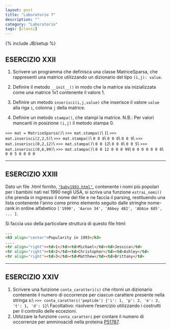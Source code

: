 ```yaml
---
layout: post
title: "Laboratorio 7"
description: ""
category: "Laboratorio"
tags: [classi]
---
```

{% include JB/setup %}
<script type="text/javascript" src="http://cdn.mathjax.org/mathjax/latest/MathJax.js?config=TeX-AMS-MML_HTMLorMML"></script>

## ESERCIZIO XXII

1. Scrivere un programma che definisca una classe MatriceSparsa, che rappresenti una matrice utilizzando un dizionario del tipo `(i,j): value`.

2. Definire il metodo `__init__()` in modo che la matrice sia inizializzata come una matrice 1x1 contenente il valore 1.

3. Definire un metodo `inserisci(i,j,value)` che inserisce il valore `value` alla riga `i`, colonna `j` della matrice. 

4. Definire un metodo `stampa()`, che stampi la matrice. N.B.: Per valori mancanti in posizione `(i,j)` il metodo stampa 0.

`>>> mat = MatriceSparsa()`\\
`>>> mat.stampa()`\\
`1`\\
`>>> mat.inserisci(2,2,5)`\\
`>>> mat.stampa()`\\
`0 0 0`\\
`0 0 0`\\
`0 0 9`\\
`>>> mat.inserisci(0,2,12)`\\
`>>> mat.stampa()`\\
`0 0 12`\\
`0 0 0`\\
`0 0 5`\\
`>>> mat.inserisci(0,6,99)`\\
`>>> mat.stampa()`\\
`0 0 12 0 0 0 99`\\
`0 0 0 0 0 0 0`\\
`0 0 5 0 0 0 0`

<!---
### Soluzione

```python
class MatriceSparsa(object):
    def __init__(self):
        self.rows = 1
        self.cols = 1
        self.values = {(0 ,0): 1}

    def inserisci(self, i ,j ,value ):
        self.rows = max(self.rows, i+1)
        self.cols = max(self.cols, j+1)
        self.values[(i,j)] = value
        
    def stampa(self):
        for i in xrange(self.rows):
            for j in xrange(self.cols):
                if (i,j) in self.values : # se la cella (i,j) e’ non nulla
                    print '%3i' % self.values[(i,j)],
                else:
                    print '%3i' % 0,
            print
            
mat = MatriceSparsa()
mat.stampa()

mat.inserisci(2 ,2 ,9)
mat.stampa()

mat.inserisci(2 ,0 ,45)
mat.stampa()

mat.inserisci(0 ,6 ,99)
mat.stampa()
```
--->
---
## ESERCIZIO XXIII

Dato un file .html fornito, <a href="/python/baby1993.html" download>`"baby1993.html"`</a>, contenente i nomi più popolari per i bambini nati nel 1990 negli USA, si scriva una funzione
`estrai_nomi()` che prenda in ingresso il nome del file e ne faccia il parsing, restituendo una lista contenente l'anno come primo elemento
seguito dalle stringhe nome-rank in ordine alfabetico `['1990', 'Aaron 34', 'Abbey 482', 'Abbie 685', ... ]`.

Si faccia uso della particolare struttura di questo file html:

```html
...
<h3 align="center">Popularity in 1993</h3>
....
<tr align="right"><td>1</td><td>Michael</td><td>Jessica</td>
<tr align="right"><td>2</td><td>Christopher</td><td>Ashley</td>
<tr align="right"><td>3</td><td>Matthew</td><td>Brittany</td>
```
<!---
### Soluzione

```python
import re

def estrai_nomi(filename):
    """
    """
    pattern = r"<td>([\d]{1,})</td><td>([\w]{1,})</td><td>([\w]{1,})</td>"
    year_pattern = r"""<h3 align="center">Popularity in ([\d]{4})</h3>"""
    lista_nomi = []
    infile = open(filename)
    htmlPage = ''.join(line for line in infile)
    matches = re.finditer(pattern,htmlPage)
    for match in matches:
        lista_nomi.append(match.group(2)+' '+match.group(1))
        lista_nomi.append(match.group(3)+' '+match.group(1))
    lista_nomi.sort()
    match_year = re.search(year_pattern,htmlPage)
    year = match_year.group(1)
    return [year]+lista_nomi


print estrai_nomi("files/baby1993.html")[0:20]
```
-->

---
## ESERCIZIO XXIV

1. Scrivere una funzione `conta_caratteri(s)` che ritorni un dizionario contenente il numero di occorrenze
    per ciascun carattere presente nella stringa s:\\
    `>>> conta_caratteri('peptide') {'i': 1, 'p': 2, 'e': 2, 't': 1, 'd': 1}`\\
    Facoltativo: risolvere l’esercizio utilizzando i costrutti per il controllo delle eccezioni.
2. Utilizzare la funzione `conta_caratteri` per contare il numero di occorrenze per amminoacidi
    nella proteina [P51787](http://www.uniprot.org/uniprot/P51787.fasta).

<!---
### Soluzione

```python
# Punto 1
def conta_caratteri(stringa):
    if type(stringa) != str:
        raise TypeError('Input type must be string')

    char_dict = {}
    for char in stringa:
        try:
            char_dict[char] += 1
        except KeyError:
            char_dict[char] = 1

    return char_dict

# Punto 2
sequenza = ""
with open("files/P51787.fasta") as fopen:
    for line in fopen:
        if not line.startswith('>'):
            sequenza += line.replace('\n','')

dict_ammino =  conta_caratteri(sequenza)
print dict_ammino

```
--->